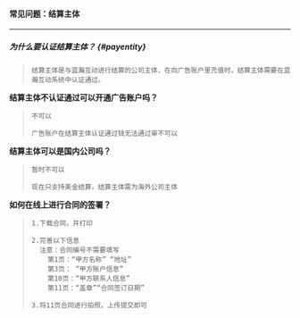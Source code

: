 #### 常见问题：结算主体

---

##### **为什么要认证结算主体？** {#payentity}

> ```
> 结算主体是与蓝瀚互动进行结算的公司主体，在向广告账户里充值时，结算主体需要在蓝瀚互动系统中认证通过。
> ```

**结算主体不认证通过可以开通广告账户吗？**

> ```
> 不可以
>
> 广告账户在结算主体认证通过钱无法通过审不可以
> ```

**结算主体可以是国内公司吗？**

> ```
> 暂时不可以
>
> 现在只支持美金结算，结算主体需为海外公司主体
> ```

**如何在线上进行合同的签署？**

> ```
> 1.下载合同，并打印
>
> 2.完善以下信息
>   注意：合同编号不需要填写
>     第1页：“甲方名称” “地址” 
>     第3页： “甲方账户信息”
>     第10页：“甲方联系人信息”
>     第11页：“盖章”“合同签订日期”
>     
> 3.将11页合同进行拍照，上传提交即可
> ```



